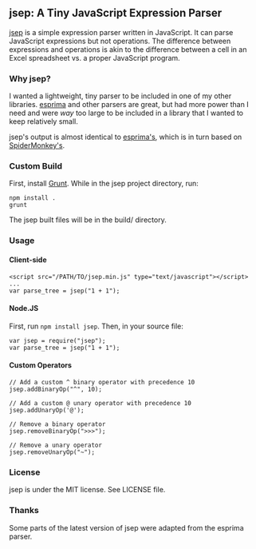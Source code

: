 ## jsep: A Tiny JavaScript Expression Parser
[jsep](http://jsep.from.so/) is a simple expression parser written in JavaScript. It can parse JavaScript expressions but not operations. The difference between expressions and operations is akin to the difference between a cell in an Excel spreadsheet vs. a proper JavaScript program.

### Why jsep?
I wanted a lightweight, tiny parser to be included in one of my other libraries. [esprima](http://esprima.org/) and other parsers are great, but had more power than I need and were *way* too large to be included in a library that I wanted to keep relatively small.

jsep's output is almost identical to [esprima's](http://esprima.org/doc/index.html#ast), which is in turn based on [SpiderMonkey's](https://developer.mozilla.org/en-US/docs/SpiderMonkey/Parser_API).

### Custom Build
First, install [Grunt](http://gruntjs.com/). While in the jsep project directory, run:

    npm install .
    grunt

The jsep built files will be in the build/ directory.

### Usage
#### Client-side
    <script src="/PATH/TO/jsep.min.js" type="text/javascript"></script>
    ...
    var parse_tree = jsep("1 + 1");
#### Node.JS
First, run `npm install jsep`. Then, in your source file:

    var jsep = require("jsep");
    var parse_tree = jsep("1 + 1");

#### Custom Operators
    // Add a custom ^ binary operator with precedence 10
    jsep.addBinaryOp("^", 10);
    
    // Add a custom @ unary operator with precedence 10
    jsep.addUnaryOp('@');
    
    // Remove a binary operator
    jsep.removeBinaryOp(">>>");
    
    // Remove a unary operator
    jsep.removeUnaryOp("~");

### License
jsep is under the MIT license. See LICENSE file.

### Thanks
Some parts of the latest version of jsep were adapted from the esprima parser.
